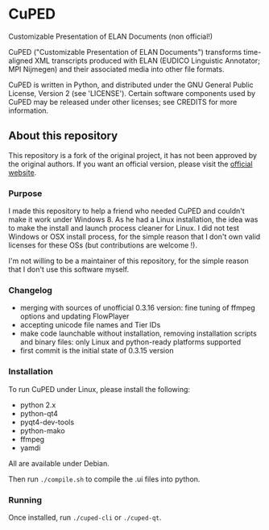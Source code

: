 CuPED
=====

Customizable Presentation of ELAN Documents (non official!)

CuPED ("Customizable Presentation of ELAN Documents") transforms time-aligned
XML transcripts produced with ELAN (EUDICO Linguistic Annotator; MPI Nijmegen) 
and their associated media into other file formats.

CuPED is written in Python, and distributed under the GNU General Public
License, Version 2 (see 'LICENSE').  Certain software components used by
CuPED may be released under other licenses; see CREDITS for more information.

## About this repository ##

This repository is a fork of the original project, it has not been approved
by the original authors. If you want an official version, please visit
the [official website](http://sweet.artsrn.ualberta.ca/cdcox/cuped/).

### Purpose ###

I made this repository to help a friend who needed CuPED and couldn't make it
work under Windows 8. As he had a Linux installation, the idea was to make
the install and launch process cleaner for Linux. I did not test Windows or OSX
install process, for the simple reason that I don't own valid licenses for
these OSs (but contributions are welcome !).

I'm not willing to be a maintainer of this repository, for the simple reason
that I don't use this software myself.

### Changelog ###

 * merging with sources of unofficial 0.3.16 version: fine tuning of ffmpeg options and updating FlowPlayer
 * accepting unicode file names and Tier IDs
 * make code launchable without installation, removing installation scripts and binary files: only Linux and python-ready platforms supported
 * first commit is the initial state of 0.3.15 version


### Installation ###

To run CuPED under Linux, please install the following:

 * python 2.x
 * python-qt4
 * pyqt4-dev-tools
 * python-mako
 * ffmpeg
 * yamdi
 
All are available under Debian.

Then run `./compile.sh` to compile the .ui files into python.

### Running ###

Once installed, run `./cuped-cli` or `./cuped-qt`.
